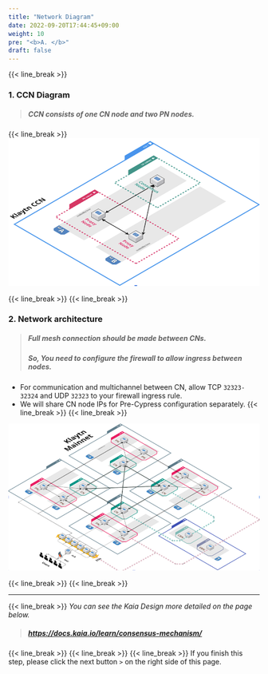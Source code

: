 ```yaml
---
title: "Network Diagram"
date: 2022-09-20T17:44:45+09:00
weight: 10
pre: "<b>A. </b>"
draft: false
---
```


{{< line_break >}}

### 1. CCN Diagram 
>##### CCN consists of one CN node and two PN nodes.
{{< line_break >}}
<img src="../../static/images/klaytn-1.png">
<!-- ![CCN](https://raw.githubusercontent.com/klaytn/klaytn-pre-cypress-setup-workshop/main/static/images/klaytn-1.png) -->

{{< line_break >}}
{{< line_break >}}

### 2. Network architecture
>##### Full mesh connection should be made between CNs.
>##### So, You need to configure the firewall to allow ingress between nodes.

* For communication and multichannel between CN, allow TCP `32323-32324` and UDP `32323` to your firewall ingress rule.
* We will share CN node IPs for Pre-Cypress configuration separately.
{{< line_break >}}
{{< line_break >}}
<img src="../../static/images/klaytn-2.png">
<!-- ![network](https://raw.githubusercontent.com/klaytn/klaytn-pre-cypress-setup-workshop/main/static/images/klaytn-2.png) -->

{{< line_break >}}
{{< line_break >}}

---
{{< line_break >}}
*You can see the Kaia Design more detailed on the page below.*
>##### https://docs.kaia.io/learn/consensus-mechanism/

{{< line_break >}}
{{< line_break >}}
{{< line_break >}}
If you finish this step, please click the next button ```>``` on the right side of this page.
